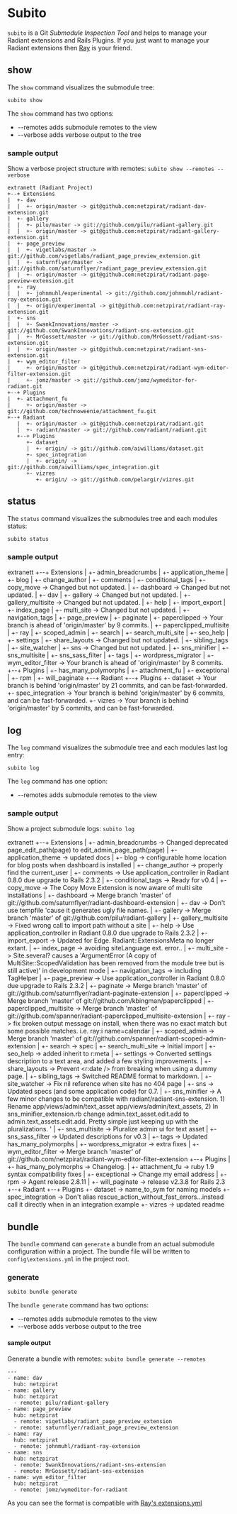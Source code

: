 Subito
======

`subito` is a Git *Submodule Inspection Tool* and helps to manage your Radiant extensions and Rails Plugins.
If you just want to manage your Radiant extensions then [Ray](http://github.com/johnmuhl/radiant-ray-extension/tree/master) is your friend.

show
----

The `show` command visualizes the submodule tree:

	subito show

The `show` command has two options:

* --remotes adds submodule remotes to the view
* --verbose adds verbose output to the tree

### sample output

Show a verbose project structure with remotes: `subito show --remotes --verbose`

	extranett (Radiant Project)
	+--+ Extensions
	|  +- dav
	|  |  +- origin/master -> git@github.com:netzpirat/radiant-dav-extension.git
	|  +- gallery
	|  |  +- pilu/master -> git://github.com/pilu/radiant-gallery.git
	|  |  +- origin/master -> git@github.com:netzpirat/radiant-gallery-extension.git
	|  +- page_preview
	|  |  +- vigetlabs/master -> git://github.com/vigetlabs/radiant_page_preview_extension.git
	|  |  +- saturnflyer/master -> git://github.com/saturnflyer/radiant_page_preview_extension.git
	|  |  +- origin/master -> git@github.com:netzpirat/radiant-page-preview-extension.git
	|  +- ray
	|  |  +- johnmuhl/experimental -> git://github.com/johnmuhl/radiant-ray-extension.git
	|  |  +- origin/experimental -> git@github.com:netzpirat/radiant-ray-extension.git
	|  +- sns
	|  |  +- SwankInnovations/master -> git://github.com/SwankInnovations/radiant-sns-extension.git
	|  |  +- MrGossett/master -> git://github.com/MrGossett/radiant-sns-extension.git
	|  |  +- origin/master -> git@github.com:netzpirat/radiant-sns-extension.git
	|  +- wym_editor_filter
	|     +- origin/master -> git@github.com:netzpirat/radiant-wym-editor-filter-extension.git
	|     +- jomz/master -> git://github.com/jomz/wymeditor-for-radiant.git
	+--+ Plugins
	|  +- attachment_fu
	|     +- origin/master -> git://github.com/technoweenie/attachment_fu.git
	+--+ Radiant
	   |  +- origin/master -> git@github.com:netzpirat/radiant.git
	   |  +- radiant/master -> git://github.com/radiant/radiant.git
	   +--+ Plugins
	      +- dataset
	      |  +- origin/ -> git://github.com/aiwilliams/dataset.git
	      +- spec_integration
	      |  +- origin/ -> git://github.com/aiwilliams/spec_integration.git
	      +- vizres
	         +- origin/ -> git://github.com/pelargir/vizres.git

status
------

The `status` command visualizes the submodules tree and each modules status:

	subito status

### sample output

extranett
+--+ Extensions
|  +- admin_breadcrumbs
|  +- application_theme
|  +- blog
|  +- change_author
|  +- comments
|  +- conditional_tags
|  +- copy_move -> Changed but not updated.
|  +- dashboard -> Changed but not updated.
|  +- dav
|  +- gallery -> Changed but not updated.
|  +- gallery_multisite -> Changed but not updated.
|  +- help
|  +- import_export
|  +- index_page
|  +- multi_site -> Changed but not updated.
|  +- navigation_tags
|  +- page_preview
|  +- paginate
|  +- paperclipped -> Your branch is ahead of 'origin/master' by 9 commits.
|  +- paperclipped_multisite
|  +- ray
|  +- scoped_admin
|  +- search
|  +- search_multi_site
|  +- seo_help
|  +- settings
|  +- share_layouts -> Changed but not updated.
|  +- sibling_tags
|  +- site_watcher
|  +- sns -> Changed but not updated.
|  +- sns_minifier
|  +- sns_multisite
|  +- sns_sass_filter
|  +- tags
|  +- wordpress_migrator
|  +- wym_editor_filter -> Your branch is ahead of 'origin/master' by 8 commits.
+--+ Plugins
|  +- has_many_polymorphs
|  +- attachment_fu
|  +- exceptional
|  +- rpm
|  +- will_paginate
+--+ Radiant
   +--+ Plugins
      +- dataset -> Your branch is behind 'origin/master' by 21 commits, and can be fast-forwarded.
      +- spec_integration -> Your branch is behind 'origin/master' by 6 commits, and can be fast-forwarded.
      +- vizres -> Your branch is behind 'origin/master' by 5 commits, and can be fast-forwarded.
      
log
----

The `log` command visualizes the submodule tree and each modules last log entry:

	subito log

The `log` command has one option:

* --remotes adds submodule remotes to the view

### sample output

Show a project submodule logs: `subito log`

extranett
+--+ Extensions
|  +- admin_breadcrumbs ->  Changed deprecated page_edit_path(page) to edit_admin_page_path(page)
|  +- application_theme ->  updated docs
|  +- blog ->  configurable home location for blog posts when dashboard is installed
|  +- change_author ->  properly find the current_user
|  +- comments ->  Use application_controller in Radiant 0.8.0 due upgrade to Rails 2.3.2
|  +- conditional_tags ->  Ready for v0.4
|  +- copy_move ->  The Copy Move Extension is now aware of multi site installations
|  +- dashboard ->  Merge branch 'master' of git://github.com/saturnflyer/radiant-dashboard-extension
|  +- dav ->  Don't use tempfile 'cause it generates ugly file names.
|  +- gallery ->  Merge branch 'master' of git://github.com/pilu/radiant-gallery
|  +- gallery_multisite ->  Fixed wrong call to import path without a site
|  +- help ->  Use application_controller in Radiant 0.8.0 due upgrade to Rails 2.3.2
|  +- import_export ->  Updated for Edge. Radiant::ExtensionsMeta no longer extant.
|  +- index_page ->  avoiding siteLanguage ext. error..
|  +- multi_site ->  Site.several? causes a 'ArgumentError (A copy of MultiSite::ScopedValidation has been removed from the module tree but is still active)' in development mode
|  +- navigation_tags ->  including TagHelper
|  +- page_preview ->  Use application_controller in Radiant 0.8.0 due upgrade to Rails 2.3.2
|  +- paginate ->  Merge branch 'master' of git://github.com/saturnflyer/radiant-paginate-extension
|  +- paperclipped ->  Merge branch 'master' of git://github.com/kbingman/paperclipped
|  +- paperclipped_multisite ->  Merge branch 'master' of git://github.com/spanner/radiant-paperclipped_multisite-extension
|  +- ray ->  fix broken output message on install, when there was no exact match but some possible matches. i.e. ray:i name=calendar
|  +- scoped_admin ->  Merge branch 'master' of git://github.com/spanner/radiant-scoped-admin-extension
|  +- search ->  spec
|  +- search_multi_site ->  Initial import
|  +- seo_help ->  added inherit to r:meta
|  +- settings ->  Converted settings description to a text area, and added a few styling improvements.
|  +- share_layouts ->  Prevent <r:date /> from breaking when using a dummy page.
|  +- sibling_tags ->  Switched README format to markdown.
|  +- site_watcher ->  Fix nil reference when site has no 404 page
|  +- sns ->  Updated specs (and some application code) for 0.7.
|  +- sns_minifier ->  A few minor changes to be compatible with radiant/radiant-sns-extension. 1) Rename app/views/admin/text_asset app/views/admin/text_assets, 2) In sns_minifier_extension.rb change admin.text_asset.edit.add to admin.text_assets.edit.add. Pretty simple just keeping up with the pluralizations. '
|  +- sns_multisite ->  Pluralize admin ui for text asset
|  +- sns_sass_filter ->  Updated descriptions for v0.3
|  +- tags ->  Updated has_many_polymorphs
|  +- wordpress_migrator ->  extra fixes
|  +- wym_editor_filter ->  Merge branch 'master' of git://github.com/netzpirat/radiant-wym-editor-filter-extension
+--+ Plugins
|  +- has_many_polymorphs ->  Changelog.
|  +- attachment_fu ->  ruby 1.9 syntax compatibility fixes
|  +- exceptional ->  Change my email address
|  +- rpm ->  Agent release 2.8.11
|  +- will_paginate ->  release v2.3.8 for Rails 2.3
+--+ Radiant
   +--+ Plugins
      +- dataset ->  name_to_sym for naming models
      +- spec_integration ->  Don't alias rescue_action_without_fast_errors...instead call it directly when in an integration example
      +- vizres ->  updated readme

bundle
------

The `bundle` command can `generate` a bundle from an actual submodule configuration within a project.
The bundle file will be written to `config\extensions.yml` in the project root.

### generate

	subito bundle generate

The `bundle generate` command has two options:

* --remotes adds submodule remotes to the view
* --verbose adds verbose output to the tree

#### sample output

Generate a bundle with remotes: `subito bundle generate --remotes`

	---
	- name: dav
	  hub: netzpirat
	- name: gallery
	  hub: netzpirat
	  - remote: pilu/radiant-gallery
	- name: page_preview
	  hub: netzpirat
	  - remote: vigetlabs/radiant_page_preview_extension
	  - remote: saturnflyer/radiant_page_preview_extension
	- name: ray
	  hub: netzpirat
	  - remote: johnmuhl/radiant-ray-extension
	- name: sns
	  hub: netzpirat
	  - remote: SwankInnovations/radiant-sns-extension
	  - remote: MrGossett/radiant-sns-extension
	- name: wym_editor_filter
	  hub: netzpirat
	  - remote: jomz/wymeditor-for-radiant

As you can see the format is compatible with [Ray's extensions.yml](http://wiki.github.com/johnmuhl/radiant-ray-extension/usage)